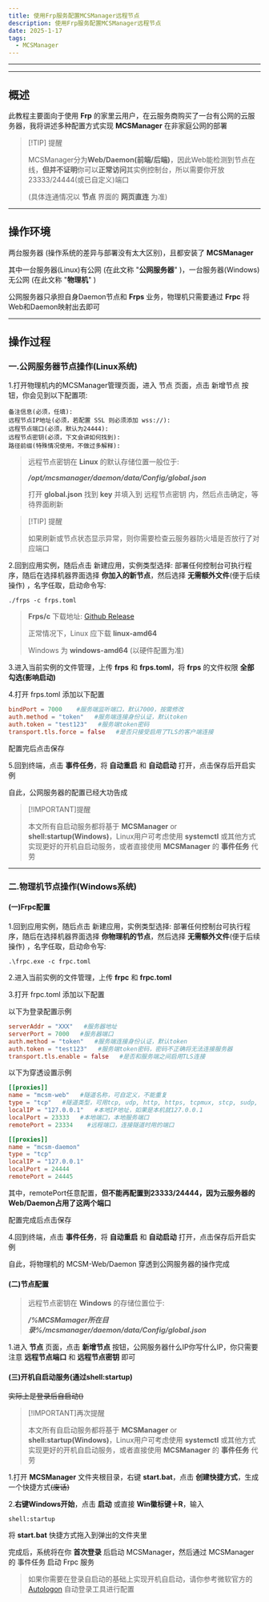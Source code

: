 ```yaml
---
title: 使用Frp服务配置MCSManager远程节点
description: 使用Frp服务配置MCSManager远程节点
date: 2025-1-17
tags:
  - MCSManager
---
```




---

---

## 概述

此教程主要面向于使用 **Frp** 的家里云用户，在云服务商购买了一台有公网的云服务器，我将讲述多种配置方式实现 **MCSManager** 在非家庭公网的部署

> [!TIP] 提醒
>
> MCSManager分为**Web/Daemon(前端/后端)**，因此Web能检测到节点在线，**但并不证明**你可以**正常访问**其实例控制台，所以需要你开放23333/24444(或已自定义)端口
>
> (具体连通情况以 **节点** 界面的 **网页直连** 为准)

---

## 操作环境

两台服务器 (操作系统的差异与部署没有太大区别)，且都安装了 **MCSManager**

其中一台服务器(Linux)有公网 (在此文称 "**公网服务器**" )，一台服务器(Windows)无公网 (在此文称 "**物理机**" )

公网服务器只承担自身Daemon节点和 **Frps** 业务，物理机只需要通过 **Frpc** 将Web和Daemon映射出去即可

---

## 操作过程

### 一.公网服务器节点操作(Linux系统)

1.打开物理机内的MCSManager管理页面，进入 节点 页面，点击 新增节点 按钮，你会见到以下配置项:

```
备注信息(必须，任填):
远程节点IP地址(必须，若配置 SSL 则必须添加 wss://):
远程节点端口(必须，默认为24444):
远程节点密钥(必须，下文会讲如何找到):
路径前缀(特殊情况使用，不做过多解释):
```

> 远程节点密钥在 **Linux** 的默认存储位置一般位于:
>
> ***/opt/mcsmanager/daemon/data/Config/global.json***
>
> 打开 **global.json** 找到 **key** 并填入到 远程节点密钥 内，然后点击确定，等待界面刷新
>

> [!TIP] 提醒
>
> 如果刷新或节点状态显示异常，则你需要检查云服务器防火墙是否放行了对应端口

2.回到应用实例，随后点击 新建应用，实例类型选择: 部署任何控制台可执行程序，随后在选择机器界面选择 **你加入的新节点**，然后选择 **无需额外文件**(便于后续操作) ，名字任取，启动命令写:

```./frps -c frps.toml```

> **Frps/c** 下载地址: [Github Release](https://github.com/fatedier/frp/releases)
>
> 正常情况下，Linux 应下载 **linux-amd64**
>
> Windows 为 **windows-amd64**  (以硬件配置为准)

3.进入当前实例的文件管理，上传 **frps** 和 **frps.toml**，将 **frps** 的文件权限 **全部勾选(影响启动)**

4.打开 frps.toml 添加以下配置

```frps.toml
bindPort = 7000    #服务端监听端口，默认7000，按需修改
auth.method = "token"   #服务端连接身份认证，默认token
auth.token = "test123"   #服务端token密码
transport.tls.force = false   #是否只接受启用了TLS的客户端连接
```

配置完后点击保存

5.回到终端，点击 **事件任务**，将 **自动重启** 和 **自动启动** 打开，点击保存后开启实例

自此，公网服务器的配置已经大功告成

> [!IMPORTANT]提醒
>
> 本文所有自启动服务都将基于 **MCSManager** or **shell:startup(Windows)**，Linux用户可考虑使用 **systemctl** 或其他方式实现更好的开机自启动服务，或者直接使用 **MCSManager** 的 **事件任务** 代劳

---

### 二.物理机节点操作(Windows系统)

#### (一)Frpc配置

1.回到应用实例，随后点击 新建应用，实例类型选择: 部署任何控制台可执行程序，随后在选择机器界面选择 **你物理机的节点**，然后选择 **无需额外文件**(便于后续操作) ，名字任取，启动命令写:

```.\frpc.exe -c frpc.toml```

2.进入当前实例的文件管理，上传 **frpc** 和 **frpc.toml**

3.打开 frpc.toml 添加以下配置

以下为登录配置示例

```frpc.toml
serverAddr = "XXX"   #服务器地址
serverPort = 7000   #服务器端口
auth.method = "token"   #服务端连接身份认证，默认token
auth.token = "test123"   #服务端token密码，密码不正确将无法连接服务器
transport.tls.enable = false   #是否和服务端之间启用TLS连接
```

以下为穿透设置示例

```frpc.toml
[[proxies]]
name = "mcsm-web"   #隧道名称，可自定义，不能重复
type = "tcp"   #隧道类型，可用tcp, udp, http, https, tcpmux, stcp, sudp, xtcp
localIP = "127.0.0.1"   #本地IP地址，如果是本机就127.0.0.1
localPort = 23333   #本地端口，本地服务端口
remotePort = 23334    #远程端口，连接隧道时用的端口

[[proxies]]
name = "mcsm-daemon"
type = "tcp"
localIP = "127.0.0.1"
localPort = 24444
remotePort = 24445
```

其中，remotePort任意配置，**但不能再配置到23333/24444，因为云服务器的Web/Daemon占用了这两个端口**

配置完成后点击保存

4.回到终端，点击 **事件任务**，将 **自动重启** 和 **自动启动** 打开，点击保存后开启实例

自此，将物理机的 MCSM-Web/Daemon 穿透到公网服务器的操作完成

#### (二)节点配置

> 远程节点密钥在 **Windows** 的存储位置位于:
>
> ***/%MCSMamager所在目录%/mcsmanager/daemon/data/Config/global.json***

1.进入 **节点** 页面，点击 **新增节点** 按钮，公网服务器什么IP你写什么IP，你只需要注意 **远程节点端口** 和 **远程节点密钥** 即可

#### (三)开机自启动服务(通过shell:startup)

~~实际上是登录后自启动()~~

> [!IMPORTANT]再次提醒
>
> 本文所有自启动服务都将基于 **MCSManager** or **shell:startup(Windows)**，Linux用户可考虑使用 **systemctl** 或其他方式实现更好的开机自启动服务，或者直接使用 **MCSManager** 的 **事件任务** 代劳

1.打开 **MCSManager** 文件夹根目录，右键 **start.bat**，点击 **创建快捷方式**，生成一个快捷方式~~(废话)~~

2.**右键Windows开始**，点击 **启动** 或直接 **Win徽标键＋R**，输入

```
shell:startup
```

将 **start.bat** 快捷方式拖入到弹出的文件夹里

完成后，系统将在你 **首次登录** 后启动 MCSManager，然后通过 MCSManager 的 事件任务 启动 Frpc 服务

> 如果你需要在登录自启动的基础上实现开机自启动，请你参考微软官方的 [Autologon](https://learn.microsoft.com/zh-cn/sysinternals/downloads/autologon) 自动登录工具进行配置

